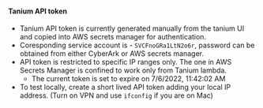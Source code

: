 #### Tanium API token

- Tanium API token is currently generated manually from the tanium UI and copied into AWS secrets manager for authentication.
- Coresponding service account is - `SVCFnoGRa1LtN2o6r`, password can be obtained from either CyberArk or AWS secrets manager.
- API token is restricted to specific IP ranges only. The one in AWS Secrets Manager is confined to work only from Tanium lambda.
  - The current token is set to expire on 7/6/2022, 11:42:02 AM
- To test locally, create a short lived API token adding your local IP address. (Turn on VPN and use `ifconfig` if you are on Mac)
